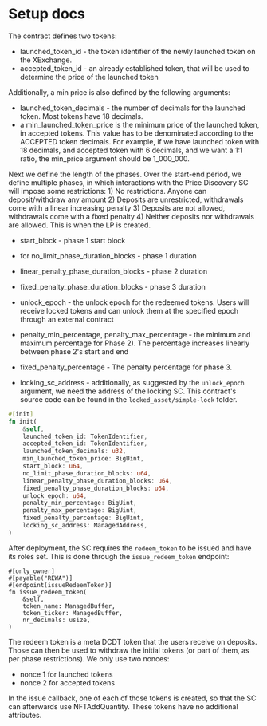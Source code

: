 # Setup docs

The contract defines two tokens:
- launched_token_id - the token identifier of the newly launched token on the XExchange.
- accepted_token_id - an already established token, that will be used to determine the price of the launched token

Additionally, a min price is also defined by the following arguments:
- launched_token_decimals - the number of decimals for the launched token. Most tokens have 18 decimals.
- a min_launched_token_price is the minimum price of the launched token, in accepted tokens. This value has to be denominated according to the ACCEPTED token decimals. For example, if we have launched token with 18 decimals, and accepted token with 6 decimals, and we want a 1:1 ratio, the min_price argument should be 1_000_000.

Next we define the length of the phases. Over the start-end period, we define multiple phases, 
in which interactions with the Price Discovery SC will impose some restrictions:
    1) No restrictions. Anyone can deposit/withdraw any amount
    2) Deposits are unrestricted, withdrawals come with a linear increasing penalty
    3) Deposits are not allowed, withdrawals come with a fixed penalty
    4) Neither deposits nor withdrawals are allowed. This is when the LP is created.

- start_block - phase 1 start block
- for no_limit_phase_duration_blocks - phase 1 duration
- linear_penalty_phase_duration_blocks - phase 2 duration
- fixed_penalty_phase_duration_blocks - phase 3 duration
- unlock_epoch - the unlock epoch for the redeemed tokens. Users will receive locked tokens and can unlock them at the specified epoch through an external contract
- penalty_min_percentage, penalty_max_percentage - the minimum and maximum percentage for Phase 2).
    The percentage increases linearly between phase 2's start and end
- fixed_penalty_percentage - The penalty percentage for phase 3.

- locking_sc_address - additionally, as suggested by the `unlock_epoch` argument, we need the address of the locking SC. This contract's source code can be found in the `locked_asset/simple-lock` folder.

```rust
#[init]
fn init(
    &self,
    launched_token_id: TokenIdentifier,
    accepted_token_id: TokenIdentifier,
    launched_token_decimals: u32,
    min_launched_token_price: BigUint,
    start_block: u64,
    no_limit_phase_duration_blocks: u64,
    linear_penalty_phase_duration_blocks: u64,
    fixed_penalty_phase_duration_blocks: u64,
    unlock_epoch: u64,
    penalty_min_percentage: BigUint,
    penalty_max_percentage: BigUint,
    fixed_penalty_percentage: BigUint,
    locking_sc_address: ManagedAddress,
)
```

After deployment, the SC requires the `redeem_token` to be issued and have its roles set. This is done through the `issue_redeem_token` endpoint:
```
#[only_owner]
#[payable("REWA")]
#[endpoint(issueRedeemToken)]
fn issue_redeem_token(
    &self,
    token_name: ManagedBuffer,
    token_ticker: ManagedBuffer,
    nr_decimals: usize,
)
```

The redeem token is a meta DCDT token that the users receive on deposits. Those can then be used to withdraw the initial tokens (or part of them, as per phase restrictions). We only use two nonces:
- nonce 1 for launched tokens
- nonce 2 for accepted tokens

In the issue callback, one of each of those tokens is created, so that the SC can afterwards use NFTAddQuantity. These tokens have no additional attributes.
